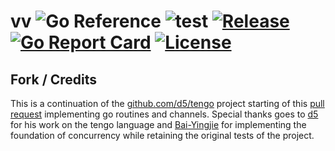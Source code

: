 # vv ![Go Reference](https://pkg.go.dev/badge/github.com/malivvan/vv.svg) ![test](https://github.com/malivvan/vv/workflows/test/badge.svg) [![Release](https://img.shields.io/github/v/release/malivvan/vv.svg?sort=semver)](https://github.com/malivvan/vv/releases/latest) [![Go Report Card](https://goreportcard.com/badge/github.com/malivvan/vv)](https://goreportcard.com/report/github.com/malivvan/vv) [![License](https://img.shields.io/badge/license-MIT-blue.svg)](LICENSE)

## Fork / Credits
This is a continuation of the [github.com/d5/tengo](https://github.com/d5/tengo) project starting of this [pull request](https://github.com/d5/tengo/pull/330) implementing go routines and channels. Special thanks goes to [d5](https://github.com/d5/) for his work on the tengo language and [Bai-Yingjie](https://github.com/Bai-Yingjie) for implementing the foundation of concurrency while retaining the original tests of the project. 